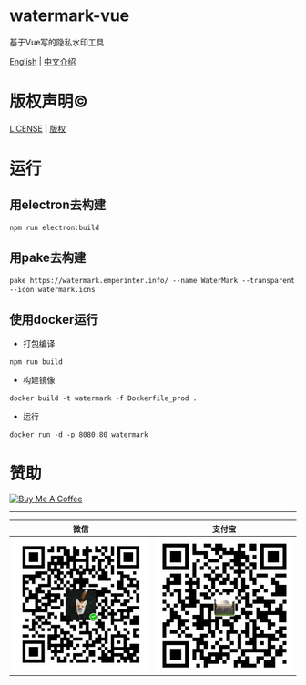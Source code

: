 # watermark-vue

基于Vue写的隐私水印工具

[English](README.md) | [中文介绍](READEME_cn.md)

# 版权声明©️

[LiCENSE](LICENSE.md) | [版权](LICENSE_cn.md)


# 运行

## 用electron去构建

```shell
npm run electron:build
```

## 用pake去构建

```shell
pake https://watermark.emperinter.info/ --name WaterMark --transparent --icon watermark.icns
```

## 使用docker运行

- 打包编译

```shell
npm run build
```

- 构建镜像

```shell
docker build -t watermark -f Dockerfile_prod .
```

- 运行

```shell
docker run -d -p 8080:80 watermark
```

# 赞助

<a href="https://www.buymeacoffee.com/emperinter" target="_blank"><img src="https://bmc-cdn.nyc3.digitaloceanspaces.com/BMC-button-images/custom_images/orange_img.png" alt="Buy Me A Coffee" style="height: auto !important;width: auto !important;" ></a>

---

| 微信 | 支付宝 |
|:---:|:---:|
|![](src/assets/wx.png)|![](src/assets/zfb.jpg)|